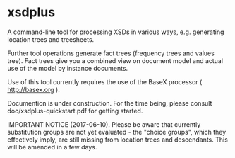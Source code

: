 # xsdplus
A command-line tool for processing XSDs in various ways, e.g. generating location trees and treesheets.

Further tool operations generate fact trees (frequency trees and values tree). Fact trees give you a combined view on document model and actual use of the model by instance documents.

Use of this tool currently requires the use of the BaseX processor ( http://basex.org ).

Documention is under construction. For the time being, please consult doc/xsdplus-quickstart.pdf for getting started.

IMPORTANT NOTICE (2017-06-10). Please be aware that currently substitution groups are not yet evaluated - the "choice groups", which they effectively imply, are still missing from location trees and descendants. This will be amended in a few days.